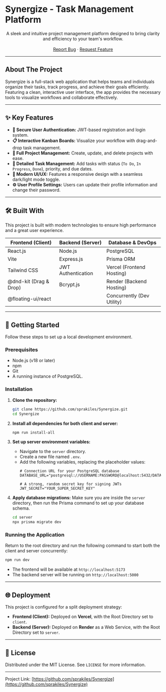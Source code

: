 # Synergize - Task Management Platform

<div align="center">
  <p align="center">
    A sleek and intuitive project management platform designed to bring clarity and efficiency to your team's workflow.
    <br />
    <br />
    <!-- You can add a link to your live app here later -->
    <!-- <a href="#"><strong>View Demo »</strong></a>
    · -->
    <a href="https://github.com/sprakiles/Synergize/issues">Report Bug</a>
    ·
    <a href="https://github.com/sprakiles/Synergize/issues">Request Feature</a>
  </p>
</div>

---

## About The Project

Synergize is a full-stack web application that helps teams and individuals organize their tasks, track progress, and achieve their goals efficiently. Featuring a clean, interactive user interface, the app provides the necessary tools to visualize workflows and collaborate effectively.

---

## ✨ Key Features

*   **🔐 Secure User Authentication:** JWT-based registration and login system.
*   **📋 Interactive Kanban Boards:** Visualize your workflow with drag-and-drop task management.
*   **📂 Full Project Management:** Create, update, and delete projects with ease.
*   **📝 Detailed Task Management:** Add tasks with status (`To Do`, `In Progress`, `Done`), priority, and due dates.
*   **🌙 Modern UI/UX:** Features a responsive design with a seamless dark/light mode toggle.
*   **⚙️ User Profile Settings:** Users can update their profile information and change their password.

---

## 🛠️ Built With

This project is built with modern technologies to ensure high performance and a great user experience.

| Frontend (Client)      | Backend (Server)      | Database & DevOps            |
| ---------------------- | --------------------- | ---------------------------- |
| React.js               | Node.js               | PostgreSQL                   |
| Vite                   | Express.js            | Prisma ORM                   |
| Tailwind CSS           | JWT Authentication    | Vercel (Frontend Hosting)    |
| @dnd-kit (Drag & Drop) | Bcrypt.js             | Render (Backend Hosting)     |
| @floating-ui/react     |                       | Concurrently (Dev Utility)   |

---

## 🚀 Getting Started

Follow these steps to set up a local development environment.

### Prerequisites

*   Node.js (v18 or later)
*   npm
*   Git
*   A running instance of PostgreSQL.

### Installation

1.  **Clone the repository:**
    ```sh
    git clone https://github.com/sprakiles/Synergize.git
    cd Synergize
    ```

2.  **Install all dependencies for both client and server:**
    ```sh
    npm run install-all
    ```

3.  **Set up server environment variables:**
    *   Navigate to the `server` directory.
    *   Create a new file named `.env`.
    *   Add the following variables, replacing the placeholder values:
        ```env
        # Connection URL for your PostgreSQL database
        DATABASE_URL="postgresql://USERNAME:PASSWORD@localhost:5432/DATABASE_NAME"

        # A strong, random secret key for signing JWTs
        JWT_SECRET="YOUR_SUPER_SECRET_KEY"
        ```

4.  **Apply database migrations:**
    Make sure you are inside the `server` directory, then run the Prisma command to set up your database schema.
    ```sh
    cd server
    npx prisma migrate dev
    ```

### Running the Application

Return to the root directory and run the following command to start both the client and server concurrently:

```sh
npm run dev
```

*   The frontend will be available at `http://localhost:5173`
*   The backend server will be running on `http://localhost:5000`

---

## 🌐 Deployment

This project is configured for a split deployment strategy:
*   **Frontend (Client):** Deployed on **Vercel**, with the Root Directory set to `client`.
*   **Backend (Server):** Deployed on **Render** as a Web Service, with the Root Directory set to `server`.

---

## 📜 License

Distributed under the MIT License. See `LICENSE` for more information.

---

Project Link: [https://github.com/sprakiles/Synergize](https://github.com/sprakiles/Synergize)
